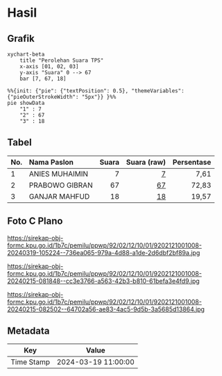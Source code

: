 # Hasil

## Grafik

```mermaid
xychart-beta
    title "Perolehan Suara TPS"
    x-axis [01, 02, 03]
    y-axis "Suara" 0 --> 67
    bar [7, 67, 18]
```

```mermaid
%%{init: {"pie": {"textPosition": 0.5}, "themeVariables": {"pieOuterStrokeWidth": "5px"}} }%%
pie showData
    "1" : 7
    "2" : 67
    "3" : 18
```

## Tabel

| No. | Nama Paslon    | Suara | Suara (raw) | Persentase |
|:--- |:-------------- | -----:| -----------:| ----------:|
| 1   | ANIES MUHAIMIN | 7     | [7][p-1]    | 7,61       |
| 2   | PRABOWO GIBRAN | 67    | [67][p-2]   | 72,83      |
| 3   | GANJAR MAHFUD  | 18    | [18][p-3]   | 19,57      |


[p-1]: https://github.com/gigit-pemilu/pemilu-2024-92-papua-barat/blob/main/pilpres/hitung-suara/sub/92-papua-barat/sub/02-manokwari/sub/12-manokwari-barat/sub/1001-manokwari-barat/sub/008-tps/sub/paslon-1.txt
[p-2]: https://github.com/gigit-pemilu/pemilu-2024-92-papua-barat/blob/main/pilpres/hitung-suara/sub/92-papua-barat/sub/02-manokwari/sub/12-manokwari-barat/sub/1001-manokwari-barat/sub/008-tps/sub/paslon-2.txt
[p-3]: https://github.com/gigit-pemilu/pemilu-2024-92-papua-barat/blob/main/pilpres/hitung-suara/sub/92-papua-barat/sub/02-manokwari/sub/12-manokwari-barat/sub/1001-manokwari-barat/sub/008-tps/sub/paslon-3.txt

## Foto C Plano

https://sirekap-obj-formc.kpu.go.id/1b7c/pemilu/ppwp/92/02/12/10/01/9202121001008-20240319-105224--736ea065-979a-4d88-a1de-2d6dbf2bf89a.jpg

https://sirekap-obj-formc.kpu.go.id/1b7c/pemilu/ppwp/92/02/12/10/01/9202121001008-20240215-081848--cc3e3766-a563-42b3-b810-61befa3e4fd9.jpg

https://sirekap-obj-formc.kpu.go.id/1b7c/pemilu/ppwp/92/02/12/10/01/9202121001008-20240215-082502--64702a56-ae83-4ac5-9d5b-3a5685d13864.jpg


## Metadata

| Key        | Value               |
| ---------- | ------------------- |
| Time Stamp | 2024-03-19 11:00:00 |



